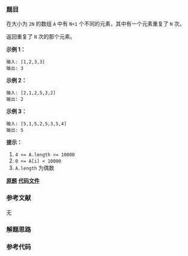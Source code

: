 ### 题目
在大小为 `2N` 的数组 `A` 中有 `N+1` 个不同的元素，其中有一个元素重复了 `N` 次。

返回重复了 `N` 次的那个元素。



**示例 1：**

    
    
    输入: [1,2,3,3]
    输出: 3
    

**示例 2：**

    
    
    输入: [2,1,2,5,3,2]
    输出: 2
    

**示例  3：**

    
    
    输入: [5,1,5,2,5,3,5,4]
    输出: 5
    



**提示：**

  1. `4 <= A.length <= 10000`
  2. `0 <= A[i] < 10000`
  3. `A.length` 为偶数

 **[原题](https://leetcode-cn.com/problems/n-repeated-element-in-size-2n-array/)**    **[代码文件]()**


### 参考文献
无

### 解题思路




### 参考代码

```go


```




